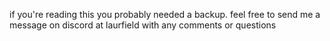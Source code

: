 if you're reading this you probably needed a backup. feel free to send me a message on discord at laurfield with any comments or questions
